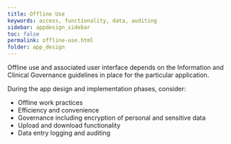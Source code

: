 ```yaml
---
title: Offline Use
keywords: access, functionality, data, auditing
sidebar: appdesign_sidebar
toc: false
permalink: offline-use.html
folder: app_design 
---
```


Offline use and associated user interface depends on the Information and Clinical Governance guidelines in place for the particular application.
  
During the app design and implementation phases, consider:  
* Offline work practices
* Efficiency and convenience
* Governance including encryption of personal and sensitive data
* Upload and download functionality
* Data entry logging and auditing
